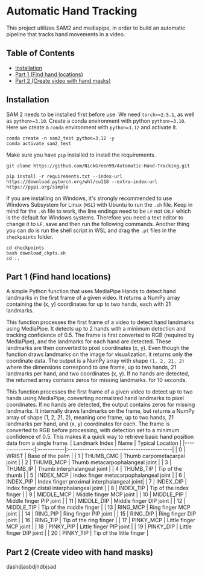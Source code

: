 # Automatic Hand Tracking

This project utilizes SAM2 and mediapipe, in order to build an automatic pipeline that tracks hand movements in a video.

## Table of Contents

- [Installation](#installation)
- [Part 1 (Find hand locations)](#part-1-find-hand-locations)
- [Part 2 (Create video with hand masks)](#part-2-create-video-with-hand-masks)

## Installation
SAM 2 needs to be installed first before use. We need `torch>=2.5.1`, as well as `python>=3.10`. Create a conda environment with python `python>=3.10`. Here we create a `conda` environment with `python=3.12` and activate it.

```shell
conda create -n sam2_test python=3.12 -y
conda activate sam2_test
```

Make sure you have `pip` installed to install the requirements.

```shell
git clone https://github.com/NickGreen99/Automatic-Hand-Tracking.git

pip install -r requirements.txt --index-url https://download.pytorch.org/whl/cu118 --extra-index-url https://pypi.org/simple
```

If you are installing on Windows, it's strongly recommended to use Windows Subsystem for Linux (`WSL`) with Ubuntu to run the `.sh` file. Keep in mind for the `.sh` file to work, the line endings need to be `LF` not `CRLF` which is the default for Windows systems. Therefore you need a text editor to change it to `LF`, save and then run the following commands. Another thing you can do is run the shell script in WSL and drag the `.pt` files in the `checkpoints` folder.

```shell
cd checkpoints
bash download_ckpts.sh
cd ..
```

## Part 1 (Find hand locations)

A simple Python function that uses MediaPipe Hands to detect hand landmarks in the first frame of a given video. It returns a NumPy array containing the (x, y) coordinates for up to two hands, each with 21 landmarks.

This function processes the first frame of a video to detect hand landmarks using MediaPipe. It detects up to 2 hands with a minimum detection and tracking confidence of 0.5. The frame is first converted to RGB (required by MediaPipe), and the landmarks for each hand are detected. These landmarks are then converted to pixel coordinates (x, y). Even though the function draws landmarks on the image for visualization, it returns only the coordinate data. The output is a NumPy array with shape `(1, 2, 21, 2)` where the dimensions correspond to one frame, up to two hands, 21 landmarks per hand, and two coordinates (x, y). If no hands are detected, the returned array contains zeros for missing landmarks. for 10 seconds.

This function processes the first frame of a given video to detect up to two hands using MediaPipe, converting normalized hand landmarks to pixel coordinates. If no hands are detected, the output contains zeros for missing landmarks. It internally draws landmarks on the frame, but returns a NumPy array of shape (1, 2, 21, 2), meaning one frame, up to two hands, 21 landmarks per hand, and (x, y) coordinates for each. The frame is converted to RGB before processing, with detection set to a minimum confidence of 0.5. This makes it a quick way to retrieve basic hand position data from a single frame.
| Landmark Index | Name       | Typical Location                           |
|---------------:|:-----------|:-------------------------------------------|
| 0             | WRIST      | Base of the palm                           |
| 1             | THUMB_CMC  | Thumb carpometacarpal joint                |
| 2             | THUMB_MCP  | Thumb metacarpophalangeal joint            |
| 3             | THUMB_IP   | Thumb interphalangeal joint                |
| 4             | THUMB_TIP  | Tip of the thumb                           |
| 5             | INDEX_MCP  | Index finger metacarpophalangeal joint     |
| 6             | INDEX_PIP  | Index finger proximal interphalangeal joint|
| 7             | INDEX_DIP  | Index finger distal interphalangeal joint  |
| 8             | INDEX_TIP  | Tip of the index finger                    |
| 9             | MIDDLE_MCP | Middle finger MCP joint                    |
| 10            | MIDDLE_PIP | Middle finger PIP joint                    |
| 11            | MIDDLE_DIP | Middle finger DIP joint                    |
| 12            | MIDDLE_TIP | Tip of the middle finger                   |
| 13            | RING_MCP   | Ring finger MCP joint                      |
| 14            | RING_PIP   | Ring finger PIP joint                      |
| 15            | RING_DIP   | Ring finger DIP joint                      |
| 16            | RING_TIP   | Tip of the ring finger                     |
| 17            | PINKY_MCP  | Little finger MCP joint                    |
| 18            | PINKY_PIP  | Little finger PIP joint                    |
| 19            | PINKY_DIP  | Little finger DIP joint                    |
| 20            | PINKY_TIP  | Tip of the little finger                   |


## Part 2 (Create video with hand masks)
dashdjasbdjhdbjsad


